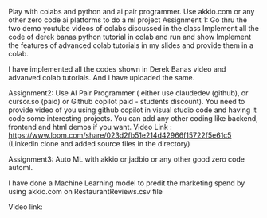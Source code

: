 Play with colabs and python and ai pair programmer. Use akkio.com or any other zero code ai platforms to do a ml project
Assignment 1: Go thru the two demo youtube videos of colabs discussed in the class Implement all the code of derek banas python tutorial in colab and run and show Implement the features of advanced colab tutorials in my slides and provide them in a colab.

I have implemented all the codes shown in Derek Banas video and advanved colab tutorials. And i have uploaded the same.

Assignment2: Use AI Pair Programmer ( either use claudedev (github), or cursor.so (paid) or Github copilot paid - students discount). You need to provide video of you using github copilot in visual studio code and having it code some interesting projects. You can add any other coding like backend, frontend and html demos if you want.
Video Link : https://www.loom.com/share/023d2fb51e214d42966f15722f5e61c5 (Linkedin clone and added source files in the directory)

Assignment3: Auto ML with akkio or jadbio or any other good zero code automl.

I have done a Machine Learning model to predit the marketing spend by using akkio.com on RestaurantReviews.csv file 

Video link: 
